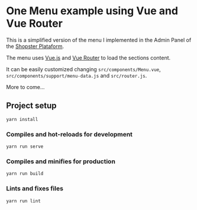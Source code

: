 # One Menu example using Vue and Vue Router

This is a simplified version of the menu I implemented in the Admin Panel of the [Shopster Plataform](https://shopster.com.br).

The menu uses [Vue.js](https://vuejs.org/) and [Vue Router](https://router.vuejs.org/) to load the sections content.

It can be easily customized changing `src/components/Menu.vue`, `src/components/support/menu-data.js` and `src/router.js`.

More to come...

## Project setup
```
yarn install
```

### Compiles and hot-reloads for development
```
yarn run serve
```

### Compiles and minifies for production
```
yarn run build
```

### Lints and fixes files
```
yarn run lint
```
